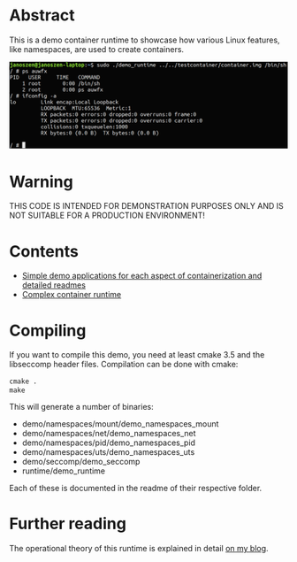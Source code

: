 # Abstract

This is a demo container runtime to showcase how various Linux features, like namespaces, are used to create containers.

![](screenshot.png)

# Warning

THIS CODE IS INTENDED FOR DEMONSTRATION PURPOSES ONLY AND IS NOT SUITABLE FOR A PRODUCTION ENVIRONMENT!

# Contents

- [Simple demo applications for each aspect of containerization and detailed readmes](demo)
- [Complex container runtime](runtime)

# Compiling

If you want to compile this demo, you need at least cmake 3.5 and the libseccomp header files. Compilation can be done
with cmake:

```
cmake .
make
```

This will generate a number of binaries:

- demo/namespaces/mount/demo_namespaces_mount
- demo/namespaces/net/demo_namespaces_net
- demo/namespaces/pid/demo_namespaces_pid
- demo/namespaces/uts/demo_namespaces_uts
- demo/seccomp/demo_seccomp
- runtime/demo_runtime

Each of these is documented in the readme of their respective folder.

# Further reading

The operational theory of this runtime is explained in detail [on my blog](https://pasztor.at/blog/under-the-hood-of-docker).

